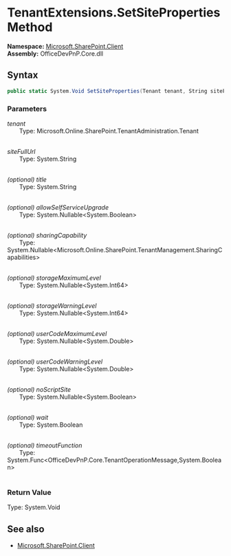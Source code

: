 # TenantExtensions.SetSiteProperties Method  
**Namespace:** [Microsoft.SharePoint.Client](Microsoft.SharePoint.Client.md)  
**Assembly:** OfficeDevPnP.Core.dll  
## Syntax
```C#
public static System.Void SetSiteProperties(Tenant tenant, String siteFullUrl, String title, Nullable<Boolean> allowSelfServiceUpgrade, Nullable<SharingCapabilities> sharingCapability, Nullable<Int64> storageMaximumLevel, Nullable<Int64> storageWarningLevel, Nullable<Double> userCodeMaximumLevel, Nullable<Double> userCodeWarningLevel, Nullable<Boolean> noScriptSite, Boolean wait, Func<TenantOperationMessage, Boolean> timeoutFunction)
```
### Parameters
*tenant*  
&emsp;&emsp;Type: Microsoft.Online.SharePoint.TenantAdministration.Tenant  
&emsp;&emsp;  
  
*siteFullUrl*  
&emsp;&emsp;Type: System.String  
&emsp;&emsp;  
  
*(optional) title*  
&emsp;&emsp;Type: System.String  
&emsp;&emsp;  
  
*(optional) allowSelfServiceUpgrade*  
&emsp;&emsp;Type: System.Nullable<System.Boolean>  
&emsp;&emsp;  
  
*(optional) sharingCapability*  
&emsp;&emsp;Type: System.Nullable<Microsoft.Online.SharePoint.TenantManagement.SharingCapabilities>  
&emsp;&emsp;  
  
*(optional) storageMaximumLevel*  
&emsp;&emsp;Type: System.Nullable<System.Int64>  
&emsp;&emsp;  
  
*(optional) storageWarningLevel*  
&emsp;&emsp;Type: System.Nullable<System.Int64>  
&emsp;&emsp;  
  
*(optional) userCodeMaximumLevel*  
&emsp;&emsp;Type: System.Nullable<System.Double>  
&emsp;&emsp;  
  
*(optional) userCodeWarningLevel*  
&emsp;&emsp;Type: System.Nullable<System.Double>  
&emsp;&emsp;  
  
*(optional) noScriptSite*  
&emsp;&emsp;Type: System.Nullable<System.Boolean>  
&emsp;&emsp;  
  
*(optional) wait*  
&emsp;&emsp;Type: System.Boolean  
&emsp;&emsp;  
  
*(optional) timeoutFunction*  
&emsp;&emsp;Type: System.Func<OfficeDevPnP.Core.TenantOperationMessage,System.Boolean>  
&emsp;&emsp;  
  
### Return Value
Type: System.Void  

## See also
- [Microsoft.SharePoint.Client](Microsoft.SharePoint.Client.md)
